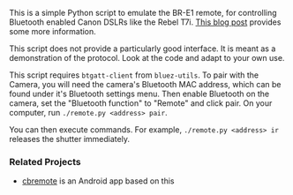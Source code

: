 This is a simple Python script to emulate the BR-E1 remote, for controlling Bluetooth enabled Canon DSLRs like the Rebel T7i. [This blog post](https://iandouglasscott.com/2018/07/04/canon-dslr-bluetooth-remote-protocol/) provides some more information.

This script does not provide a particularly good interface. It is meant as a demonstration of the protocol. Look at the code and adapt to your own use.

This script requires `btgatt-client` from `bluez-utils`. To pair with the Camera, you will need the camera's Bluetooth MAC address, which can be found under it's Bluetooth settings menu. Then enable Bluetooth on the camera, set the "Bluetooth function" to "Remote" and click pair. On your computer, run `./remote.py <address> pair`.

You can then execute commands. For example, `./remote.py <address> ir` releases the shutter immediately.

### Related Projects
* [cbremote](https://github.com/iebyt/cbremote) is an Android app based on this
